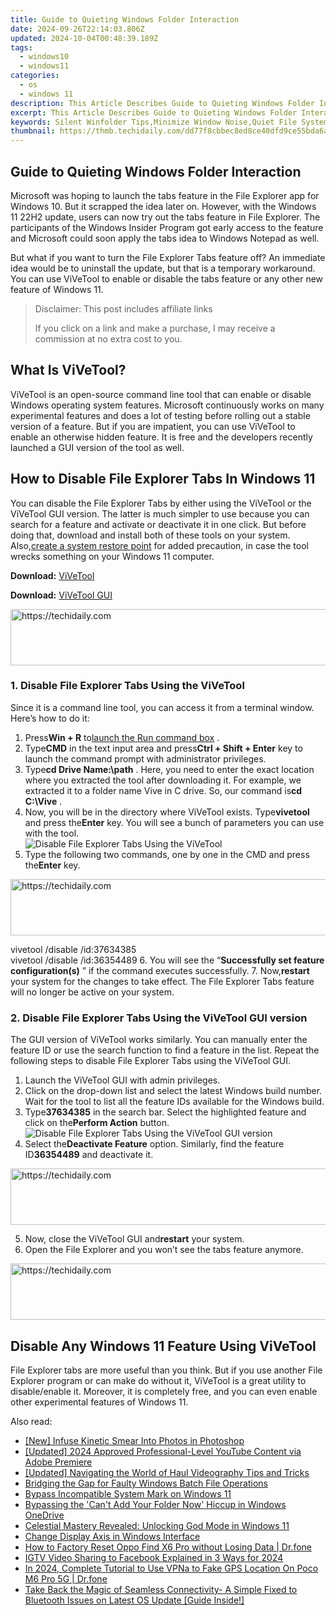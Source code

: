 ```yaml
---
title: Guide to Quieting Windows Folder Interaction
date: 2024-09-26T22:14:03.806Z
updated: 2024-10-04T00:48:39.189Z
tags:
  - windows10
  - windows11
categories:
  - os
  - windows 11
description: This Article Describes Guide to Quieting Windows Folder Interaction
excerpt: This Article Describes Guide to Quieting Windows Folder Interaction
keywords: Silent Winfolder Tips,Minimize Window Noise,Quiet File System Access,Reduce Desktop Sound,Mute Dialog Alerts,Folder Interaction Stealth,Windows Quiet Mode Guide
thumbnail: https://thmb.techidaily.com/dd77f8cbbec8ed8ce40dfd9ce55bda6a399ba6919afea3bdd375bc2f3e522289.jpg
---
```


## Guide to Quieting Windows Folder Interaction

 Microsoft was hoping to launch the tabs feature in the File Explorer app for Windows 10\. But it scrapped the idea later on. However, with the Windows 11 22H2 update, users can now try out the tabs feature in File Explorer. The participants of the Windows Insider Program got early access to the feature and Microsoft could soon apply the tabs idea to Windows Notepad as well.

 But what if you want to turn the File Explorer Tabs feature off? An immediate idea would be to uninstall the update, but that is a temporary workaround. You can use ViVeTool to enable or disable the tabs feature or any other new feature of Windows 11.

>  Disclaimer: This post includes affiliate links
>
>  If you click on a link and make a purchase, I may receive a commission at no extra cost to you.
>

## What Is ViVeTool?

 ViVeTool is an open-source command line tool that can enable or disable Windows operating system features. Microsoft continuously works on many experimental features and does a lot of testing before rolling out a stable version of a feature. But if you are impatient, you can use ViVeTool to enable an otherwise hidden feature. It is free and the developers recently launched a GUI version of the tool as well.

## How to Disable File Explorer Tabs In Windows 11

 You can disable the File Explorer Tabs by either using the ViVeTool or the ViVeTool GUI version. The latter is much simpler to use because you can search for a feature and activate or deactivate it in one click. But before doing that, download and install both of these tools on your system. Also,[create a system restore point](https://www.makeuseof.com/windows-11-create-restore-point/) for added precaution, in case the tool wrecks something on your Windows 11 computer.

**Download:** [ViVeTool](https://github.com/thebookisclosed/ViVe/releases)

**Download:** [ViVeTool GUI](https://github.com/PeterStrick/ViVeTool-GUI/releases)

<!-- affiliate ads begin -->
<a href="https://appsumo.8odi.net/c/5597632/2049378/7443" target="_top" id="2049378">
  <img src="//a.impactradius-go.com/display-ad/7443-2049378" border="0" alt="https://techidaily.com" width="728" height="90"/>
</a>
<img height="0" width="0" src="https://appsumo.8odi.net/i/5597632/2049378/7443" style="position:absolute;visibility:hidden;" border="0" />
<!-- affiliate ads end -->

### 1\. Disable File Explorer Tabs Using the ViVeTool

 Since it is a command line tool, you can access it from a terminal window. Here’s how to do it:

1. Press**Win + R** to[launch the Run command box](https://www.makeuseof.com/windows-open-run-command-dialog-box/) .
2. Type**CMD** in the text input area and press**Ctrl + Shift + Enter** key to launch the command prompt with administrator privileges.
3. Type**cd Drive Name:\\path** . Here, you need to enter the exact location where you extracted the tool after downloading it. For example, we extracted it to a folder name Vive in C drive. So, our command is**cd C:\\Vive** .
4. Now, you will be in the directory where ViVeTool exists. Type**vivetool** and press the**Enter** key. You will see a bunch of parameters you can use with the tool.  
![Disable File Explorer Tabs Using the ViVeTool](https://static1.makeuseofimages.com/wordpress/wp-content/uploads/2023/01/disable-file-explorer-tabs-using-the-vivetool.jpg)
5. Type the following two commands, one by one in the CMD and press the**Enter** key.  

<!-- affiliate ads begin -->
<a href="https://appsumo.8odi.net/c/5597632/2118315/7443" target="_top" id="2118315">
  <img src="//a.impactradius-go.com/display-ad/7443-2118315" border="0" alt="https://techidaily.com" width="728" height="90"/>
</a>
<img height="0" width="0" src="https://appsumo.8odi.net/i/5597632/2118315/7443" style="position:absolute;visibility:hidden;" border="0" />
<!-- affiliate ads end -->

vivetool /disable /id:37634385  
vivetool /disable /id:36354489
6. You will see the “**Successfully set feature configuration(s)** ” if the command executes successfully.
7. Now,**restart** your system for the changes to take effect. The File Explorer Tabs feature will no longer be active on your system.

### 2\. Disable File Explorer Tabs Using the ViVeTool GUI version

 The GUI version of ViVeTool works similarly. You can manually enter the feature ID or use the search function to find a feature in the list. Repeat the following steps to disable File Explorer Tabs using the ViVeTool GUI.

1. Launch the ViVeTool GUI with admin privileges.
2. Click on the drop-down list and select the latest Windows build number. Wait for the tool to list all the feature IDs available for the Windows build.
3. Type**37634385** in the search bar. Select the highlighted feature and click on the**Perform Action** button.  
![Disable File Explorer Tabs Using the ViVeTool GUI version](https://static1.makeuseofimages.com/wordpress/wp-content/uploads/2023/01/disable-file-explorer-tabs-using-the-vivetool-gui-version.jpg)
4. Select the**Deactivate Feature** option. Similarly, find the feature ID**36354489** and deactivate it.

<!-- affiliate ads begin -->
<a href="https://unicoeye.pxf.io/c/5597632/2134497/18498" target="_top" id="2134497">
  <img src="//a.impactradius-go.com/display-ad/18498-2134497" border="0" alt="https://techidaily.com" width="728" height="90"/>
</a>
<img height="0" width="0" src="https://unicoeye.pxf.io/i/5597632/2134497/18498" style="position:absolute;visibility:hidden;" border="0" />
<!-- affiliate ads end -->

5. Now, close the ViVeTool GUI and**restart** your system.
6. Open the File Explorer and you won’t see the tabs feature anymore.

<!-- affiliate ads begin -->
<a href="https://appsumo.8odi.net/c/5597632/2130885/7443" target="_top" id="2130885">
  <img src="//a.impactradius-go.com/display-ad/7443-2130885" border="0" alt="https://techidaily.com" width="600" height="90"/>
</a>
<img height="0" width="0" src="https://appsumo.8odi.net/i/5597632/2130885/7443" style="position:absolute;visibility:hidden;" border="0" />
<!-- affiliate ads end -->

## Disable Any Windows 11 Feature Using ViVeTool

 File Explorer tabs are more useful than you think. But if you use another File Explorer program or can make do without it, ViVeTool is a great utility to disable/enable it. Moreover, it is completely free, and you can even enable other experimental features of Windows 11.

<ins class="adsbygoogle"
     style="display:block"
     data-ad-format="autorelaxed"
     data-ad-client="ca-pub-7571918770474297"
     data-ad-slot="1223367746"></ins>

<ins class="adsbygoogle"
     style="display:block"
     data-ad-client="ca-pub-7571918770474297"
     data-ad-slot="8358498916"
     data-ad-format="auto"
     data-full-width-responsive="true"></ins>

<span class="atpl-alsoreadstyle">Also read:</span>
<div><ul>
<li><a href="https://some-knowledge.techidaily.com/new-infuse-kinetic-smear-into-photos-in-photoshop/"><u>[New] Infuse Kinetic Smear Into Photos in Photoshop</u></a></li>
<li><a href="https://youtube-blog.techidaily.com/ed-2024-approved-professional-level-youtube-content-via-adobe-premiere/"><u>[Updated] 2024 Approved Professional-Level YouTube Content via Adobe Premiere</u></a></li>
<li><a href="https://extra-guidance.techidaily.com/updated-navigating-the-world-of-haul-videography-tips-and-tricks/"><u>[Updated] Navigating the World of Haul Videography Tips and Tricks</u></a></li>
<li><a href="https://win11-tips.techidaily.com/bridging-the-gap-for-faulty-windows-batch-file-operations/"><u>Bridging the Gap for Faulty Windows Batch File Operations</u></a></li>
<li><a href="https://win11-tips.techidaily.com/bypass-incompatible-system-mark-on-windows-11/"><u>Bypass Incompatible System Mark on Windows 11</u></a></li>
<li><a href="https://win11-tips.techidaily.com/bypassing-the-cant-add-your-folder-now-hiccup-in-windows-onedrive/"><u>Bypassing the 'Can't Add Your Folder Now' Hiccup in Windows OneDrive</u></a></li>
<li><a href="https://win11-tips.techidaily.com/celestial-mastery-revealed-unlocking-god-mode-in-windows-11/"><u>Celestial Mastery Revealed: Unlocking God Mode in Windows 11</u></a></li>
<li><a href="https://win11-tips.techidaily.com/change-display-axis-in-windows-interface/"><u>Change Display Axis in Windows Interface</u></a></li>
<li><a href="https://techidaily.com/how-to-factory-reset-oppo-find-x6-pro-without-losing-data-drfone-by-drfone-reset-android-reset-android/"><u>How to Factory Reset Oppo Find X6 Pro without Losing Data | Dr.fone</u></a></li>
<li><a href="https://instagram-video-files.techidaily.com/igtv-video-sharing-to-facebook-explained-in-3-ways-for-2024/"><u>IGTV Video Sharing to Facebook Explained in 3 Ways for 2024</u></a></li>
<li><a href="https://review-topics.techidaily.com/in-2024-complete-tutorial-to-use-vpna-to-fake-gps-location-on-poco-m6-pro-5g-drfone-by-drfone-virtual-android/"><u>In 2024, Complete Tutorial to Use VPNa to Fake GPS Location On Poco M6 Pro 5G | Dr.fone</u></a></li>
<li><a href="https://driver-error.techidaily.com/take-back-the-magic-of-seamless-connectivity-a-simple-fixed-to-bluetooth-issues-on-latest-os-update-guide-inside/"><u>Take Back the Magic of Seamless Connectivity- A Simple Fixed to Bluetooth Issues on Latest OS Update [Guide Inside!]</u></a></li>
</ul></div>

